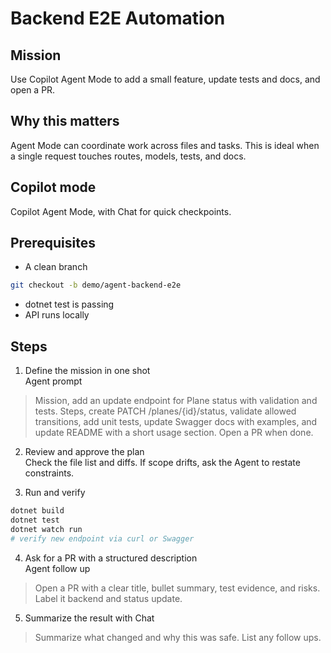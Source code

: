 # Backend E2E Automation

## Mission
Use Copilot Agent Mode to add a small feature, update tests and docs, and open a PR.

## Why this matters
Agent Mode can coordinate work across files and tasks. This is ideal when a single request touches routes, models, tests, and docs.

## Copilot mode
Copilot Agent Mode, with Chat for quick checkpoints.

## Prerequisites
- A clean branch
```bash
git checkout -b demo/agent-backend-e2e
```
- dotnet test is passing
- API runs locally

## Steps
1) Define the mission in one shot  
Agent prompt  
> Mission, add an update endpoint for Plane status with validation and tests. Steps, create PATCH /planes/{id}/status, validate allowed transitions, add unit tests, update Swagger docs with examples, and update README with a short usage section. Open a PR when done.

2) Review and approve the plan  
Check the file list and diffs. If scope drifts, ask the Agent to restate constraints.

3) Run and verify  
```bash
dotnet build
dotnet test
dotnet watch run
# verify new endpoint via curl or Swagger
```

4) Ask for a PR with a structured description  
Agent follow up  
> Open a PR with a clear title, bullet summary, test evidence, and risks. Label it backend and status update.

5) Summarize the result with Chat  
> Summarize what changed and why this was safe. List any follow ups.
